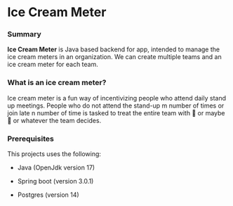 # Ice Cream Meter

### Summary
<b>Ice Cream Meter</b> is Java based backend for app, intended to manage the ice cream meters in an organization. We can create
multiple teams and an ice cream meter for each team.

### What is an ice cream meter?
Ice cream meter is a fun way of incentivizing people who attend daily stand up meetings. People who do not attend the
stand-up m number of times or join late n number of time is tasked to treat the entire team with :icecream: or maybe
:beer: or whatever the team decides.

### Prerequisites
This projects uses the following:

* Java (OpenJdk version 17)

* Spring boot (version 3.0.1)

* Postgres (version 14)